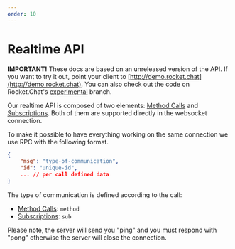 ```yaml
---
order: 10
---
```


# Realtime API

__IMPORTANT!__ These docs are based on an unreleased version of the API. If you want to try it out, point your client to [http://demo.rocket.chat](http://demo.rocket.chat). You can also check out the code on Rocket.Chat's [experimental](https://github.com/RocketChat/Rocket.Chat/tree/experimental) branch.

Our realtime API is composed of two elements: [Method Calls][1] and [Subscriptions][2]. Both of them are supported directly in the websocket connection.

To make it possible to have everything working on the same connection we use RPC with the following format.

```json
{
    "msg": "type-of-communication",
    "id": "unique-id",
    ... // per call defined data
}
```

The type of communication is defined according to the call:
 - [Method Calls][1]: `method`
 - [Subscriptions][2]: `sub`

 Please note, the server will send you "ping" and you must respond with "pong" otherwise the server will close the connection.

[1]:1.%20Method%20Calls/
[2]:2.%20Subscriptions/
